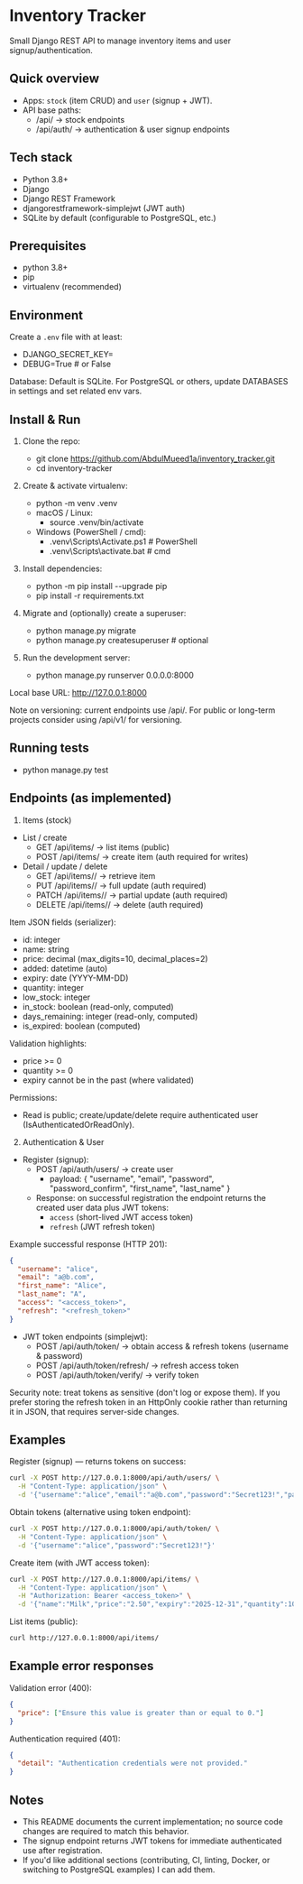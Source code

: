 # Inventory Tracker

Small Django REST API to manage inventory items and user signup/authentication.

## Quick overview
- Apps: `stock` (item CRUD) and `user` (signup + JWT).
- API base paths:
  - /api/       -> stock endpoints
  - /api/auth/  -> authentication & user signup endpoints

## Tech stack
- Python 3.8+
- Django
- Django REST Framework
- djangorestframework-simplejwt (JWT auth)
- SQLite by default (configurable to PostgreSQL, etc.)

## Prerequisites
- python 3.8+
- pip
- virtualenv (recommended)

## Environment
Create a `.env` file with at least:
- DJANGO_SECRET_KEY=<your-secret-key>
- DEBUG=True  # or False

Database: Default is SQLite. For PostgreSQL or others, update DATABASES in settings and set related env vars.

## Install & Run

1. Clone the repo:
   - git clone https://github.com/AbdulMueed1a/inventory_tracker.git
   - cd inventory-tracker

2. Create & activate virtualenv:
   - python -m venv .venv
   - macOS / Linux:
     - source .venv/bin/activate
   - Windows (PowerShell / cmd):
     - .venv\Scripts\Activate.ps1  # PowerShell
     - .venv\Scripts\activate.bat  # cmd

3. Install dependencies:
   - python -m pip install --upgrade pip
   - pip install -r requirements.txt

4. Migrate and (optionally) create a superuser:
   - python manage.py migrate
   - python manage.py createsuperuser  # optional

5. Run the development server:
   - python manage.py runserver 0.0.0.0:8000

Local base URL: http://127.0.0.1:8000

Note on versioning: current endpoints use /api/. For public or long-term projects consider using /api/v1/ for versioning.

## Running tests
- python manage.py test

## Endpoints (as implemented)

1) Items (stock)
- List / create
  - GET  /api/items/    -> list items (public)
  - POST /api/items/    -> create item (auth required for writes)
- Detail / update / delete
  - GET    /api/items/<id>/  -> retrieve item
  - PUT    /api/items/<id>/  -> full update (auth required)
  - PATCH  /api/items/<id>/  -> partial update (auth required)
  - DELETE /api/items/<id>/  -> delete (auth required)

Item JSON fields (serializer):
- id: integer
- name: string
- price: decimal (max_digits=10, decimal_places=2)
- added: datetime (auto)
- expiry: date (YYYY-MM-DD)
- quantity: integer
- low_stock: integer
- in_stock: boolean (read-only, computed)
- days_remaining: integer (read-only, computed)
- is_expired: boolean (computed)

Validation highlights:
- price >= 0
- quantity >= 0
- expiry cannot be in the past (where validated)

Permissions:
- Read is public; create/update/delete require authenticated user (IsAuthenticatedOrReadOnly).

2) Authentication & User
- Register (signup):
  - POST /api/auth/users/  -> create user
    - payload: { "username", "email", "password", "password_confirm", "first_name", "last_name" }
  - Response: on successful registration the endpoint returns the created user data plus JWT tokens:
    - `access` (short-lived JWT access token)
    - `refresh` (JWT refresh token)

Example successful response (HTTP 201):
```json
{
  "username": "alice",
  "email": "a@b.com",
  "first_name": "Alice",
  "last_name": "A",
  "access": "<access_token>",
  "refresh": "<refresh_token>"
}
```

- JWT token endpoints (simplejwt):
  - POST /api/auth/token/         -> obtain access & refresh tokens (username & password)
  - POST /api/auth/token/refresh/ -> refresh access token
  - POST /api/auth/token/verify/  -> verify token

Security note: treat tokens as sensitive (don't log or expose them). If you prefer storing the refresh token in an HttpOnly cookie rather than returning it in JSON, that requires server-side changes.

## Examples

Register (signup) — returns tokens on success:
```bash
curl -X POST http://127.0.0.1:8000/api/auth/users/ \
  -H "Content-Type: application/json" \
  -d '{"username":"alice","email":"a@b.com","password":"Secret123!","password_confirm":"Secret123!","first_name":"Alice","last_name":"A"}'
```

Obtain tokens (alternative using token endpoint):
```bash
curl -X POST http://127.0.0.1:8000/api/auth/token/ \
  -H "Content-Type: application/json" \
  -d '{"username":"alice","password":"Secret123!"}'
```

Create item (with JWT access token):
```bash
curl -X POST http://127.0.0.1:8000/api/items/ \
  -H "Content-Type: application/json" \
  -H "Authorization: Bearer <access_token>" \
  -d '{"name":"Milk","price":"2.50","expiry":"2025-12-31","quantity":10,"low_stock":2}'
```

List items (public):
```bash
curl http://127.0.0.1:8000/api/items/
```

## Example error responses

Validation error (400):
```json
{
  "price": ["Ensure this value is greater than or equal to 0."]
}
```

Authentication required (401):
```json
{
  "detail": "Authentication credentials were not provided."
}
```

## Notes
- This README documents the current implementation; no source code changes are required to match this behavior.
- The signup endpoint returns JWT tokens for immediate authenticated use after registration.
- If you'd like additional sections (contributing, CI, linting, Docker, or switching to PostgreSQL examples) I can add them.
